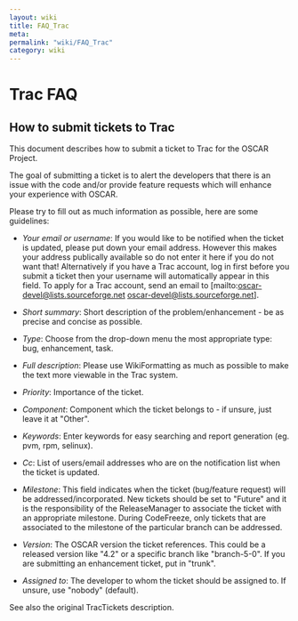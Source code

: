 ```yaml
---
layout: wiki
title: FAQ_Trac
meta: 
permalink: "wiki/FAQ_Trac"
category: wiki
---
```

<!-- Name: FAQ_Trac -->
<!-- Version: 2 -->
<!-- Author: bli -->

# Trac FAQ

## How to submit tickets to Trac

This document describes how to submit a ticket to Trac for the OSCAR Project.

The goal of submitting a ticket is to alert the developers that there is an issue with the code and/or provide feature requests which will enhance your experience with OSCAR.

Please try to fill out as much information as possible, here are some guidelines:

  * *Your email or username*: If you would like to be notified when the ticket is updated, please put down your email address.  However this makes your address publically available so do not enter it here if you do not want that!  Alternatively if you have a Trac account, log in first before you submit a ticket then your username will automatically appear in this field.  To apply for a Trac account, send an email to [mailto:oscar-devel@lists.sourceforge.net oscar-devel@lists.sourceforge.net].

  * *Short summary*: Short description of the problem/enhancement - be as precise and concise as possible.

  * *Type*: Choose from the drop-down menu the most appropriate type: bug, enhancement, task.

  * *Full description*: Please use WikiFormatting as much as possible to make the text more viewable in the Trac system.

  * *Priority*: Importance of the ticket.

  * *Component*: Component which the ticket belongs to - if unsure, just leave it at "Other".

  * *Keywords*: Enter keywords for easy searching and report generation (eg. pvm, rpm, selinux).

  * *Cc*: List of users/email addresses who are on the notification list when the ticket is updated.

  * *Milestone*: This field indicates when the ticket (bug/feature request) will be addressed/incorporated.  New tickets should be set to "Future" and it is the responsibility of the ReleaseManager to associate the ticket with an appropriate milestone.  During CodeFreeze, only tickets that are associated to the milestone of the particular branch can be addressed.

  * *Version*: The OSCAR version the ticket references.  This could be a released version like "4.2" or a specific branch like "branch-5-0".  If you are submitting an enhancement ticket, put in "trunk".

  * *Assigned to*: The developer to whom the ticket should be assigned to.  If unsure, use "nobody" (default).

See also the original TracTickets description.
